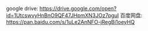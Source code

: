 google drive: https://drive.google.com/open?id=1UtcswvyHnBnO9QF47JHpmXN3JOz7pguI
百度网盘: https://pan.baidu.com/s/1uLe2AnNFO-jRegBi1oeyHQ